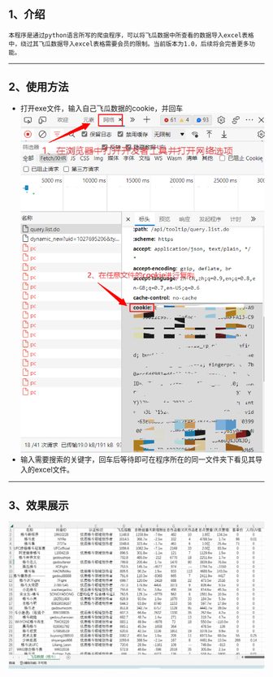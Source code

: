 ## 1、介绍
	本程序是通过python语言所写的爬虫程序，可以将飞瓜数据中所查看的数据导入excel表格中，绕过其飞瓜数据导入excel表格需要会员的限制。当前版本为1.0，后续将会完善更多功能。
---
## 2、使用方法
* 打开exe文件，输入自己飞瓜数据的cookie，并回车
![](飞瓜数据2.png)
* 输入需要搜索的关键字，回车后等待即可在程序所在的同一文件夹下看见其导入的excel文件。
---
## 3、效果展示
![](飞瓜数据.png)





